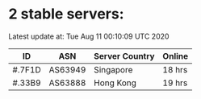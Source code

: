 # 2 stable servers:

Latest update at: Tue Aug 11 00:10:09 UTC 2020

| ID | ASN | Server Country | Online |
| -- | --- | -------------- | ------ |
| #.7F1D | AS63949 | Singapore | 18 hrs |
| #.33B9 | AS63888 | Hong Kong | 19 hrs |

